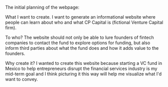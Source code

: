 The initial planning of the webpage:

What I want to create.
   I want to generate an informational website where people can learn about who and what CP Capital is (fictional Venture Capital firm).

To who?
   The website should not only be able to lure founders of fintech companies to contact the fund to explore options for funding, but also inform third parties about what the fund does and how it adds value to the founders.

Why create it?
   I wanted to create this website because starting a VC fund in Mexico to help entrepreneurs disrupt the financial services industry is my mid-term goal and I think picturing it this way will help me visualize what I'd want to convey. 